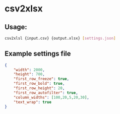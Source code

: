 # csv2xlsx

## Usage: 
```bash
csv2xlsl {input.csv} {output.xlsx} [settings.json]
```

## Example settings file
```json
{
    "width": 2000,
    "height": 700,
    "first_row_freeze": true,
    "first_row_bold": true,
    "first_row_height": 20,
    "first_row_autofilter": true,
    "column_widths": [100,20,5,20,30],
    "text_wrap": true
}
```
